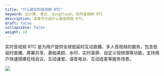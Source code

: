 ```yaml
---
title: "什么是实时音视频 RTC"
keyword: 云计算, 青云, QingCloud, 实时音视频 RTC
description: 本章节介绍什么是音视频 RTC。
draft: false
collapsible: false
weight: 10
---
```


实时音视频 RTC 是为用户提供全球低延时互动直播、多人音视频的服务，包含低延时直播、屏幕共享、基础美颜、水印、实时录屏、自定义视频源等功能，支持用户快速搭建在线会议、互动课堂、语音电台、互动连麦等服务场景。

![](../../_images/rtc_schematic.png)

